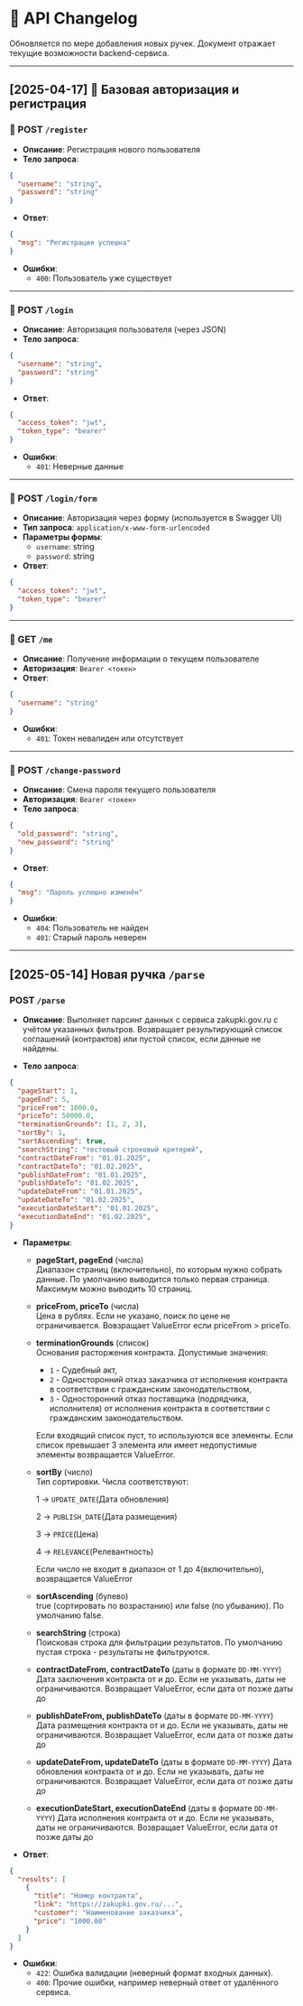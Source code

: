 # 📘 API Changelog

Обновляется по мере добавления новых ручек. Документ отражает текущие возможности backend-сервиса.

---

## [2025-04-17] 🎉 Базовая авторизация и регистрация

### 🔐 POST `/register`

- **Описание**: Регистрация нового пользователя
- **Тело запроса**:
```json
{
  "username": "string",
  "password": "string"
}
```
- **Ответ**:
```json
{
  "msg": "Регистрация успешна"
}
```
- **Ошибки**:
  - `400`: Пользователь уже существует

---

### 🔐 POST `/login`

- **Описание**: Авторизация пользователя (через JSON)
- **Тело запроса**:
```json
{
  "username": "string",
  "password": "string"
}
```
- **Ответ**:
```json
{
  "access_token": "jwt",
  "token_type": "bearer"
}
```
- **Ошибки**:
  - `401`: Неверные данные

---

### 🔐 POST `/login/form`

- **Описание**: Авторизация через форму (используется в Swagger UI)
- **Тип запроса**: `application/x-www-form-urlencoded`
- **Параметры формы**:
  - `username`: string
  - `password`: string
- **Ответ**:
```json
{
  "access_token": "jwt",
  "token_type": "bearer"
}
```

---

### 👤 GET `/me`

- **Описание**: Получение информации о текущем пользователе
- **Авторизация**: `Bearer <токен>`
- **Ответ**:
```json
{
  "username": "string"
}
```
- **Ошибки**:
  - `401`: Токен невалиден или отсутствует

---

### 🔁 POST `/change-password`

- **Описание**: Смена пароля текущего пользователя
- **Авторизация**: `Bearer <токен>`
- **Тело запроса**:
```json
{
  "old_password": "string",
  "new_password": "string"
}
```
- **Ответ**:
```json
{
  "msg": "Пароль успешно изменён"
}
```
- **Ошибки**:
  - `404`: Пользователь не найден
  - `401`: Старый пароль неверен

---

## [2025-05-14] Новая ручка `/parse`

### POST `/parse`

- **Описание**: Выполняет парсинг данных с сервиса zakupki.gov.ru с учётом указанных фильтров. Возвращает результирующий список соглашений (контрактов) или пустой список, если данные не найдены.

- **Тело запроса**:
```json
{
  "pageStart": 1,
  "pageEnd": 5,
  "priceFrom": 1000.0,
  "priceTo": 50000.0,
  "terminationGrounds": [1, 2, 3],
  "sortBy": 1,
  "sortAscending": true,
  "searchString": "тестовый строковый критерий",
  "contractDateFrom": "01.01.2025",
  "contractDateTo": "01.02.2025",
  "publishDateFrom": "01.01.2025",
  "publishDateTo": "01.02.2025",
  "updateDateFrom": "01.01.2025",
  "updateDateTo": "01.02.2025",
  "executionDateStart": "01.01.2025",
  "executionDateEnd": "01.02.2025",
}
```
- **Параметры**:
  - **pageStart, pageEnd** (числа)  
    Диапазон страниц (включительно), по которым нужно собрать данные. По умолчанию выводится только первая страница. Максимум можно выводить 10 страниц.
  - **priceFrom, priceTo** (числа)  
    Цена в рублях. Если не указано, поиск по цене не ограничивается. Вовзращает ValueError если priceFrom > priceTo.
  - **terminationGrounds** (список)  
    Основания расторжения контракта. 
    Допустимые значения: 
    - `1` - Судебный акт, 
    - `2` - Односторонний отказ заказчика от исполнения контракта в соответствии с гражданским законодательством, 
    - `3` - Односторонний отказ поставщика (подрядчика, исполнителя) от исполнения контракта в соответствии с гражданским законодательством.
    
    Если входящий список пуст, то используются все элементы. Если список превышает 3 элемента или имеет недопустимые элементы возвращается ValueError.
  - **sortBy** (число)  
    Тип сортировки. Числа соответствуют: 

    1 → `UPDATE_DATE`(Дата обновления)

    2 → `PUBLISH_DATE`(Дата размещения)

    3 → `PRICE`(Цена)

    4 → `RELEVANCE`(Релевантность)
    
    Если число не входит в диапазон от 1 до 4(включительно), возвращается ValueError
  - **sortAscending** (булево)  
    true (сортировать по возрастанию) или false (по убыванию). По умолчанию false.
  - **searchString** (строка)  
    Поисковая строка для фильтрации результатов.
    По умолчанию пустая строка - результаты не фильтруются.
  - **contractDateFrom, contractDateTo** (даты в формате `DD-MM-YYYY`)
  Дата заключения контракта от и до. Если не указывать, даты не ограничиваются. Возвращает ValueError, если дата от позже даты до
  - **publishDateFrom, publishDateTo** (даты в формате `DD-MM-YYYY`)
  Дата размещения контракта от и до. Если не указывать, даты не ограничиваются. Возвращает ValueError, если дата от позже даты до
  - **updateDateFrom, updateDateTo** (даты в формате `DD-MM-YYYY`)
  Дата обновления контракта от и до. Если не указывать, даты не ограничиваются. Возвращает ValueError, если дата от позже даты до
  - **executionDateStart, executionDateEnd** (даты в формате `DD-MM-YYYY`)
  Дата исполнения контракта от и до. Если не указывать, даты не ограничиваются. Возвращает ValueError, если дата от позже даты до

- **Ответ**:
```json
{
  "results": [
    {
      "title": "Номер контракта",
      "link": "https://zakupki.gov.ru/...",
      "customer": "Наименование заказчика",
      "price": "1000.00"
    }
  ]
}
```

- **Ошибки**:
  - `422`: Ошибка валидации (неверный формат входных данных).
  - `400`: Прочие ошибки, например неверный ответ от удалённого сервиса.